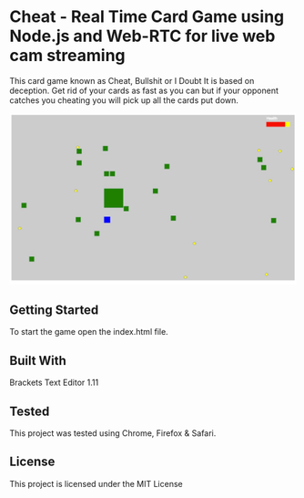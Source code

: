 # Cheat - Real Time Card Game using Node.js and Web-RTC for live web cam streaming
This card game known as Cheat, Bullshit or I Doubt It is based on deception. Get rid of your cards as fast as you can but if your opponent catches you cheating you will pick up all the cards put down.

![alt tag](https://github.com/alexkeaveney/boxedin/blob/master/screenshot.jpg)

## Getting Started

To start the game open the index.html file.

## Built With

Brackets Text Editor 1.11 

## Tested 

This project was tested using Chrome, Firefox & Safari.

## License

This project is licensed under the MIT License
